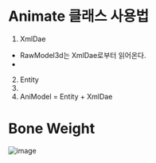 # Animate 클래스 사용법
1. XmlDae 
  - RawModel3d는 XmlDae로부터 읽어온다.
  - 
2. Entity
3. 
4. AniModel = Entity + XmlDae


# Bone Weight
![image](https://github.com/mekjh12/RiggedModel/assets/122244587/314673e7-6648-4956-ab53-47f2c60c7a19)
